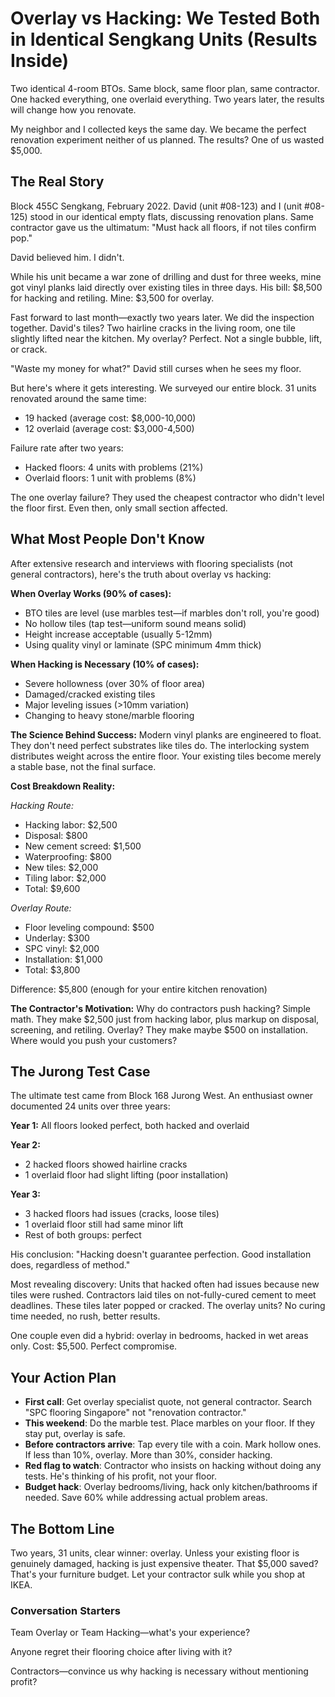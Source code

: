 # Overlay vs Hacking: We Tested Both in Identical Sengkang Units (Results Inside)

Two identical 4-room BTOs. Same block, same floor plan, same contractor. One hacked everything, one overlaid everything. Two years later, the results will change how you renovate.

My neighbor and I collected keys the same day. We became the perfect renovation experiment neither of us planned. The results? One of us wasted $5,000.

## The Real Story

Block 455C Sengkang, February 2022. David (unit #08-123) and I (unit #08-125) stood in our identical empty flats, discussing renovation plans. Same contractor gave us the ultimatum: "Must hack all floors, if not tiles confirm pop."

David believed him. I didn't.

While his unit became a war zone of drilling and dust for three weeks, mine got vinyl planks laid directly over existing tiles in three days. His bill: $8,500 for hacking and retiling. Mine: $3,500 for overlay.

Fast forward to last month—exactly two years later. We did the inspection together. David's tiles? Two hairline cracks in the living room, one tile slightly lifted near the kitchen. My overlay? Perfect. Not a single bubble, lift, or crack.

"Waste my money for what?" David still curses when he sees my floor.

But here's where it gets interesting. We surveyed our entire block. 31 units renovated around the same time:

- 19 hacked (average cost: $8,000-10,000)
- 12 overlaid (average cost: $3,000-4,500)

Failure rate after two years:

- Hacked floors: 4 units with problems (21%)
- Overlaid floors: 1 unit with problems (8%)

The one overlay failure? They used the cheapest contractor who didn't level the floor first. Even then, only small section affected.

## What Most People Don't Know

After extensive research and interviews with flooring specialists (not general contractors), here's the truth about overlay vs hacking:

**When Overlay Works (90% of cases):**

- BTO tiles are level (use marbles test—if marbles don't roll, you're good)
- No hollow tiles (tap test—uniform sound means solid)
- Height increase acceptable (usually 5-12mm)
- Using quality vinyl or laminate (SPC minimum 4mm thick)

**When Hacking is Necessary (10% of cases):**

- Severe hollowness (over 30% of floor area)
- Damaged/cracked existing tiles
- Major leveling issues (>10mm variation)
- Changing to heavy stone/marble flooring

**The Science Behind Success:**
Modern vinyl planks are engineered to float. They don't need perfect substrates like tiles do. The interlocking system distributes weight across the entire floor. Your existing tiles become merely a stable base, not the final surface.

**Cost Breakdown Reality:**

_Hacking Route:_

- Hacking labor: $2,500
- Disposal: $800
- New cement screed: $1,500
- Waterproofing: $800
- New tiles: $2,000
- Tiling labor: $2,000
- Total: $9,600

_Overlay Route:_

- Floor leveling compound: $500
- Underlay: $300
- SPC vinyl: $2,000
- Installation: $1,000
- Total: $3,800

Difference: $5,800 (enough for your entire kitchen renovation)

**The Contractor's Motivation:**
Why do contractors push hacking? Simple math. They make $2,500 just from hacking labor, plus markup on disposal, screening, and retiling. Overlay? They make maybe $500 on installation. Where would you push your customers?

## The Jurong Test Case

The ultimate test came from Block 168 Jurong West. An enthusiast owner documented 24 units over three years:

**Year 1:** All floors looked perfect, both hacked and overlaid

**Year 2:**

- 2 hacked floors showed hairline cracks
- 1 overlaid floor had slight lifting (poor installation)

**Year 3:**

- 3 hacked floors had issues (cracks, loose tiles)
- 1 overlaid floor still had same minor lift
- Rest of both groups: perfect

His conclusion: "Hacking doesn't guarantee perfection. Good installation does, regardless of method."

Most revealing discovery: Units that hacked often had issues because new tiles were rushed. Contractors laid tiles on not-fully-cured cement to meet deadlines. These tiles later popped or cracked. The overlay units? No curing time needed, no rush, better results.

One couple even did a hybrid: overlay in bedrooms, hacked in wet areas only. Cost: $5,500. Perfect compromise.

## Your Action Plan

- **First call**: Get overlay specialist quote, not general contractor. Search "SPC flooring Singapore" not "renovation contractor."
- **This weekend**: Do the marble test. Place marbles on your floor. If they stay put, overlay is safe.
- **Before contractors arrive**: Tap every tile with a coin. Mark hollow ones. If less than 10%, overlay. More than 30%, consider hacking.
- **Red flag to watch**: Contractor who insists on hacking without doing any tests. He's thinking of his profit, not your floor.
- **Budget hack**: Overlay bedrooms/living, hack only kitchen/bathrooms if needed. Save 60% while addressing actual problem areas.

## The Bottom Line

Two years, 31 units, clear winner: overlay. Unless your existing floor is genuinely damaged, hacking is just expensive theater. That $5,000 saved? That's your furniture budget. Let your contractor sulk while you shop at IKEA.

### Conversation Starters

Team Overlay or Team Hacking—what's your experience?

Anyone regret their flooring choice after living with it?

Contractors—convince us why hacking is necessary without mentioning profit?
